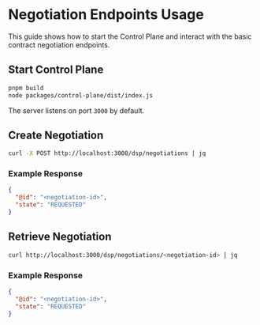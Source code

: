 # Negotiation Endpoints Usage

This guide shows how to start the Control Plane and interact with the basic contract negotiation endpoints.

## Start Control Plane

```bash
pnpm build
node packages/control-plane/dist/index.js
```

The server listens on port `3000` by default.

## Create Negotiation

```bash
curl -X POST http://localhost:3000/dsp/negotiations | jq
```

### Example Response

```json
{
  "@id": "<negotiation-id>",
  "state": "REQUESTED"
}
```

## Retrieve Negotiation

```bash
curl http://localhost:3000/dsp/negotiations/<negotiation-id> | jq
```

### Example Response

```json
{
  "@id": "<negotiation-id>",
  "state": "REQUESTED"
}
```
